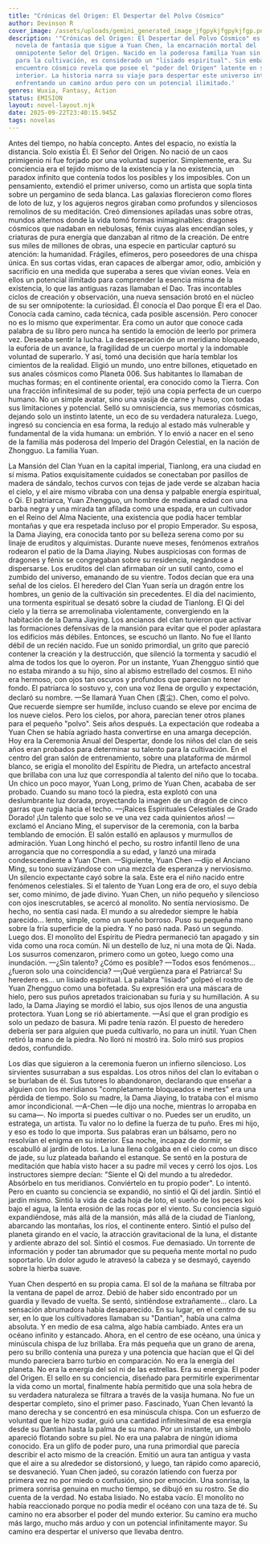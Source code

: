 ```yaml
---
title: "Crónicas del Origen: El Despertar del Polvo Cósmico"
author: Devinson R
cover_image: /assets/uploads/gemini_generated_image_jfgpykjfgpykjfgp.png
description: '"Crónicas del Origen: El Despertar del Polvo Cósmico" es una
  novela de fantasía que sigue a Yuan Chen, la encarnación mortal del
  omnipotente Señor del Origen. Nacido en la poderosa familia Yuan sin talento
  para la cultivación, es considerado un "lisiado espiritual". Sin embargo, un
  encuentro cósmico revela que posee el "poder del Origen" latente en su
  interior. La historia narra su viaje para despertar este universo interno,
  enfrentando un camino arduo pero con un potencial ilimitado.'
genres: Wuxia, Fantasy, Action
status: EMISION
layout: novel-layout.njk
date: 2025-09-22T23:40:15.945Z
tags: novelas
---
```

Antes del tiempo, no había concepto. Antes del espacio, no existía la distancia. Solo existía Él.
El Señor del Origen.
No nació de un caos primigenio ni fue forjado por una voluntad superior. Simplemente, era. Su conciencia era el tejido mismo de la existencia y la no existencia, un paradox infinito que contenía todos los posibles y los imposibles. Con un pensamiento, extendió el primer universo, como un artista que sopla tinta sobre un pergamino de seda blanca. Las galaxias florecieron como flores de loto de luz, y los agujeros negros giraban como profundos y silenciosos remolinos de su meditación.
Creó dimensiones apiladas unas sobre otras, mundos alternos donde la vida tomó formas inimaginables: dragones cósmicos que nadaban en nebulosas, fénix cuyas alas encendían soles, y criaturas de pura energía que danzaban al ritmo de la creación. De entre sus miles de millones de obras, una especie en particular capturó su atención: la humanidad. Frágiles, efímeros, pero poseedores de una chispa única. En sus cortas vidas, eran capaces de albergar amor, odio, ambición y sacrificio en una medida que superaba a seres que vivían eones. Veía en ellos un potencial ilimitado para comprender la esencia misma de la existencia, lo que las antiguas razas llamaban el Dao.
Tras incontables ciclos de creación y observación, una nueva sensación brotó en el núcleo de su ser omnipotente: la curiosidad. Él conocía el Dao porque Él era el Dao. Conocía cada camino, cada técnica, cada posible ascensión. Pero conocer no es lo mismo que experimentar. Era como un autor que conoce cada palabra de su libro pero nunca ha sentido la emoción de leerlo por primera vez.
Deseaba sentir la lucha. La desesperación de un meridiano bloqueado, la euforia de un avance, la fragilidad de un cuerpo mortal y la indomable voluntad de superarlo.
Y así, tomó una decisión que haría temblar los cimientos de la realidad. Eligió un mundo, uno entre billones, etiquetado en sus anales cósmicos como Planeta 006. Sus habitantes lo llamaban de muchas formas; en el continente oriental, era conocido como la Tierra.
Con una fracción infinitesimal de su poder, tejió una copia perfecta de un cuerpo humano. No un simple avatar, sino una vasija de carne y hueso, con todas sus limitaciones y potencial. Selló su omnisciencia, sus memorias cósmicas, dejando solo un instinto latente, un eco de su verdadera naturaleza. Luego, ingresó su conciencia en esa forma, la redujo al estado más vulnerable y fundamental de la vida humana: un embrión.
Y lo envió a nacer en el seno de la familia más poderosa del Imperio del Dragón Celestial, en la nación de Zhongguo. La familia Yuan.

La Mansión del Clan Yuan en la capital imperial, Tianlong, era una ciudad en sí misma. Patios exquisitamente cuidados se conectaban por pasillos de madera de sándalo, techos curvos con tejas de jade verde se alzaban hacia el cielo, y el aire mismo vibraba con una densa y palpable energía espiritual, o Qi.
El patriarca, Yuan Zhengguo, un hombre de mediana edad con una barba negra y una mirada tan afilada como una espada, era un cultivador en el Reino del Alma Naciente, una existencia que podía hacer temblar montañas y que era respetada incluso por el propio Emperador. Su esposa, la Dama Jiaying, era conocida tanto por su belleza serena como por su linaje de eruditos y alquimistas.
Durante nueve meses, fenómenos extraños rodearon el patio de la Dama Jiaying. Nubes auspiciosas con formas de dragones y fénix se congregaban sobre su residencia, negándose a dispersarse. Los eruditos del clan afirmaban oír un sutil canto, como el zumbido del universo, emanando de su vientre. Todos decían que era una señal de los cielos. El heredero del Clan Yuan sería un dragón entre los hombres, un genio de la cultivación sin precedentes.
El día del nacimiento, una tormenta espiritual se desató sobre la ciudad de Tianlong. El Qi del cielo y la tierra se arremolinaba violentamente, convergiendo en la habitación de la Dama Jiaying. Los ancianos del clan tuvieron que activar las formaciones defensivas de la mansión para evitar que el poder aplastara los edificios más débiles.
Entonces, se escuchó un llanto.
No fue el llanto débil de un recién nacido. Fue un sonido primordial, un grito que pareció contener la creación y la destrucción, que silenció la tormenta y sacudió el alma de todos los que lo oyeron. Por un instante, Yuan Zhengguo sintió que no estaba mirando a su hijo, sino al abismo estrellado del cosmos.
El niño era hermoso, con ojos tan oscuros y profundos que parecían no tener fondo. El patriarca lo sostuvo y, con una voz llena de orgullo y expectación, declaró su nombre.
—Se llamará Yuan Chen (袁尘). Chen, como el polvo. Que recuerde siempre ser humilde, incluso cuando se eleve por encima de los nueve cielos.
Pero los cielos, por ahora, parecían tener otros planes para el pequeño "polvo".
Seis años después. La expectación que rodeaba a Yuan Chen se había agriado hasta convertirse en una amarga decepción.
Hoy era la Ceremonia Anual del Despertar, donde los niños del clan de seis años eran probados para determinar su talento para la cultivación. En el centro del gran salón de entrenamiento, sobre una plataforma de mármol blanco, se erigía el monolito del Espíritu de Piedra, un artefacto ancestral que brillaba con una luz que correspondía al talento del niño que lo tocaba.
Un chico un poco mayor, Yuan Long, primo de Yuan Chen, acababa de ser probado. Cuando su mano tocó la piedra, esta explotó con una deslumbrante luz dorada, proyectando la imagen de un dragón de cinco garras que rugía hacia el techo.
—¡Raíces Espirituales Celestiales de Grado Dorado! ¡Un talento que solo se ve una vez cada quinientos años! —exclamó el Anciano Ming, el supervisor de la ceremonia, con la barba temblando de emoción.
El salón estalló en aplausos y murmullos de admiración. Yuan Long hinchó el pecho, su rostro infantil lleno de una arrogancia que no correspondía a su edad, y lanzó una mirada condescendiente a Yuan Chen.
—Siguiente, Yuan Chen —dijo el Anciano Ming, su tono suavizándose con una mezcla de esperanza y nerviosismo.
Un silencio expectante cayó sobre la sala. Este era el niño nacido entre fenómenos celestiales. Si el talento de Yuan Long era de oro, el suyo debía ser, como mínimo, de jade divino.
Yuan Chen, un niño pequeño y silencioso con ojos inescrutables, se acercó al monolito. No sentía nerviosismo. De hecho, no sentía casi nada. El mundo a su alrededor siempre le había parecido... lento, simple, como un sueño borroso. Puso su pequeña mano sobre la fría superficie de la piedra.
Y no pasó nada.
Pasó un segundo. Luego dos. El monolito del Espíritu de Piedra permaneció tan apagado y sin vida como una roca común. Ni un destello de luz, ni una mota de Qi. Nada.
Los susurros comenzaron, primero como un goteo, luego como una inundación.
—¿Sin talento? ¿Cómo es posible? —Todos esos fenómenos... ¿fueron solo una coincidencia? —¡Qué vergüenza para el Patriarca! Su heredero es... un lisiado espiritual.
La palabra "lisiado" golpeó el rostro de Yuan Zhengguo como una bofetada. Su expresión era una máscara de hielo, pero sus puños apretados traicionaban su furia y su humillación. A su lado, la Dama Jiaying se mordió el labio, sus ojos llenos de una angustia protectora.
Yuan Long se rió abiertamente. —Así que el gran prodigio es solo un pedazo de basura. Mi padre tenía razón. El puesto de heredero debería ser para alguien que pueda cultivarlo, no para un inútil.
Yuan Chen retiró la mano de la piedra. No lloró ni mostró ira. Solo miró sus propios dedos, confundido.

Los días que siguieron a la ceremonia fueron un infierno silencioso. Los sirvientes susurraban a sus espaldas. Los otros niños del clan lo evitaban o se burlaban de él. Sus tutores lo abandonaron, declarando que enseñar a alguien con los meridianos "completamente bloqueados e inertes" era una pérdida de tiempo. Solo su madre, la Dama Jiaying, lo trataba con el mismo amor incondicional.
—A-Chen —le dijo una noche, mientras lo arropaba en su cama—. No importa si puedes cultivar o no. Puedes ser un erudito, un estratega, un artista. Tu valor no lo define la fuerza de tu puño. Eres mi hijo, y eso es todo lo que importa.
Sus palabras eran un bálsamo, pero no resolvían el enigma en su interior.
Esa noche, incapaz de dormir, se escabulló al jardín de lotos. La luna llena colgaba en el cielo como un disco de jade, su luz plateada bañando el estanque. Se sentó en la postura de meditación que había visto hacer a su padre mil veces y cerró los ojos.
Los instructores siempre decían: "Siente el Qi del mundo a tu alrededor. Absórbelo en tus meridianos. Conviértelo en tu propio poder".
Lo intentó. Pero en cuanto su conciencia se expandió, no sintió el Qi del jardín. Sintió el jardín mismo. Sintió la vida de cada hoja de loto, el sueño de los peces koi bajo el agua, la lenta erosión de las rocas por el viento. Su conciencia siguió expandiéndose, más allá de la mansión, más allá de la ciudad de Tianlong, abarcando las montañas, los ríos, el continente entero. Sintió el pulso del planeta girando en el vacío, la atracción gravitacional de la luna, el distante y ardiente abrazo del sol.
Sintió el cosmos.
Fue demasiado. Un torrente de información y poder tan abrumador que su pequeña mente mortal no pudo soportarlo. Un dolor agudo le atravesó la cabeza y se desmayó, cayendo sobre la hierba suave.

Yuan Chen despertó en su propia cama. El sol de la mañana se filtraba por la ventana de papel de arroz. Debió de haber sido encontrado por un guardia y llevado de vuelta. Se sentó, sintiéndose extrañamente... claro. La sensación abrumadora había desaparecido. En su lugar, en el centro de su ser, en lo que los cultivadores llamaban su "Dantian", había una calma absoluta.
Y en medio de esa calma, algo había cambiado.
Antes era un océano infinito y estancado. Ahora, en el centro de ese océano, una única y minúscula chispa de luz brillaba. Era más pequeña que un grano de arena, pero su brillo contenía una pureza y una potencia que hacían que el Qi del mundo pareciera barro turbio en comparación.
No era la energía del planeta. No era la energía del sol ni de las estrellas.
Era su energía. El poder del Origen.
El sello en su conciencia, diseñado para permitirle experimentar la vida como un mortal, finalmente había permitido que una sola hebra de su verdadera naturaleza se filtrara a través de la vasija humana. No fue un despertar completo, sino el primer paso.
Fascinado, Yuan Chen levantó la mano derecha y se concentró en esa minúscula chispa. Con un esfuerzo de voluntad que le hizo sudar, guió una cantidad infinitesimal de esa energía desde su Dantian hasta la palma de su mano.
Por un instante, un símbolo apareció flotando sobre su piel. No era una palabra de ningún idioma conocido. Era un glifo de poder puro, una runa primordial que parecía describir el acto mismo de la creación. Emitió un aura tan antigua y vasta que el aire a su alrededor se distorsionó, y luego, tan rápido como apareció, se desvaneció.
Yuan Chen jadeó, su corazón latiendo con fuerza por primera vez no por miedo o confusión, sino por emoción.
Una sonrisa, la primera sonrisa genuina en mucho tiempo, se dibujó en su rostro.
Se dio cuenta de la verdad. No estaba lisiado. No estaba vacío. El monolito no había reaccionado porque no podía medir el océano con una taza de té. Su camino no era absorber el poder del mundo exterior.
Su camino era mucho más largo, mucho más arduo y con un potencial infinitamente mayor.
Su camino era despertar el universo que llevaba dentro.